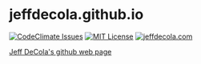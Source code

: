 # jeffdecola.github.io

[![CodeClimate Issues](https://codeclimate.com/github/JeffDeCola/jeffdecola.github.io/badges/issue_count.svg)](https://codeclimate.com/github/JeffDeCola/jeffdecola.github.io/issues)
[![MIT License](https://img.shields.io/:license-mit-blue.svg)](https://jeffdecola.mit-license.org)
[![jeffdecola.com](https://img.shields.io/badge/website-jeffdecola.com-blue)](https://jeffdecola.com)

[Jeff DeCola's github web page](https://jeffdecola.github.io)
